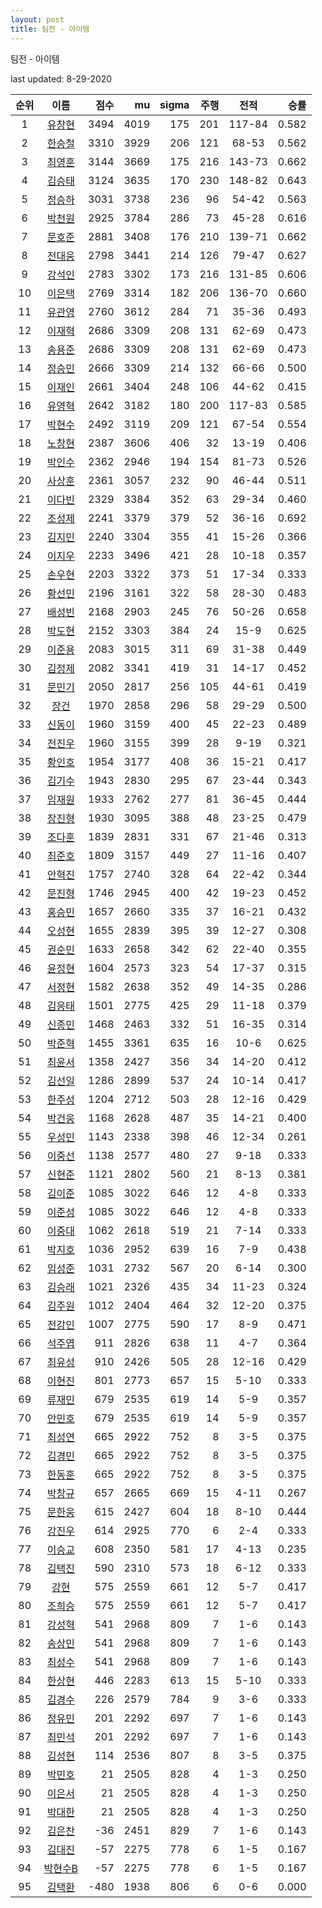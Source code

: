 ```yaml
---
layout: post
title: 팀전 - 아이템
---
```



팀전 - 아이템


last updated: 8-29-2020

| 순위 | 이름 | 점수 | mu | sigma | 주행 | 전적 | 승률 |
|:---:|:---:|---:|---:|---:|---:|:---:|---:|
| 1 | [유창현](../yuchanghyeon) | 3494 | 4019 | 175 | 201 | 117-84 | 0.582 |
| 2 | [한승철](../hanseungcheol) | 3310 | 3929 | 206 | 121 | 68-53 | 0.562 |
| 3 | [최영훈](../choiyeonghun) | 3144 | 3669 | 175 | 216 | 143-73 | 0.662 |
| 4 | [김승태](../gimseungtae) | 3124 | 3635 | 170 | 230 | 148-82 | 0.643 |
| 5 | [정승하](../jeongseungha) | 3031 | 3738 | 236 | 96 | 54-42 | 0.563 |
| 6 | [박천원](../bakcheonwon) | 2925 | 3784 | 286 | 73 | 45-28 | 0.616 |
| 7 | [문호준](../munhojun) | 2881 | 3408 | 176 | 210 | 139-71 | 0.662 |
| 8 | [전대웅](../jeondaewoong) | 2798 | 3441 | 214 | 126 | 79-47 | 0.627 |
| 9 | [강석인](../gangseokin) | 2783 | 3302 | 173 | 216 | 131-85 | 0.606 |
| 10 | [이은택](../ieuntaek) | 2769 | 3314 | 182 | 206 | 136-70 | 0.660 |
| 11 | [유관영](../yugwanyeong) | 2760 | 3612 | 284 | 71 | 35-36 | 0.493 |
| 12 | [이재혁](../ijaehyeok) | 2686 | 3309 | 208 | 131 | 62-69 | 0.473 |
| 13 | [송용준](../songyongjun) | 2686 | 3309 | 208 | 131 | 62-69 | 0.473 |
| 14 | [정승민](../jeongseungmin) | 2666 | 3309 | 214 | 132 | 66-66 | 0.500 |
| 15 | [이재인](../ijaein) | 2661 | 3404 | 248 | 106 | 44-62 | 0.415 |
| 16 | [유영혁](../yuyeonghyeok) | 2642 | 3182 | 180 | 200 | 117-83 | 0.585 |
| 17 | [박현수](../bakhyeonsu) | 2492 | 3119 | 209 | 121 | 67-54 | 0.554 |
| 18 | [노창현](../nochanghyeon) | 2387 | 3606 | 406 | 32 | 13-19 | 0.406 |
| 19 | [박인수](../bakinsu) | 2362 | 2946 | 194 | 154 | 81-73 | 0.526 |
| 20 | [사상훈](../sasanghun) | 2361 | 3057 | 232 | 90 | 46-44 | 0.511 |
| 21 | [이다빈](../idabin) | 2329 | 3384 | 352 | 63 | 29-34 | 0.460 |
| 22 | [조성제](../joseongje) | 2241 | 3379 | 379 | 52 | 36-16 | 0.692 |
| 23 | [김지민](../gimjimin) | 2240 | 3304 | 355 | 41 | 15-26 | 0.366 |
| 24 | [이지우](../ijiu) | 2233 | 3496 | 421 | 28 | 10-18 | 0.357 |
| 25 | [손우현](../sonuhyeon) | 2203 | 3322 | 373 | 51 | 17-34 | 0.333 |
| 26 | [황선민](../hwangseongmin) | 2196 | 3161 | 322 | 58 | 28-30 | 0.483 |
| 27 | [배성빈](../baeseongbin) | 2168 | 2903 | 245 | 76 | 50-26 | 0.658 |
| 28 | [박도현](../bakdohyeon) | 2152 | 3303 | 384 | 24 | 15-9 | 0.625 |
| 29 | [이준용](../ijunyong) | 2083 | 3015 | 311 | 69 | 31-38 | 0.449 |
| 30 | [김정제](../gimjeongje) | 2082 | 3341 | 419 | 31 | 14-17 | 0.452 |
| 31 | [문민기](../munmingi) | 2050 | 2817 | 256 | 105 | 44-61 | 0.419 |
| 32 | [장건](../janggeon) | 1970 | 2858 | 296 | 58 | 29-29 | 0.500 |
| 33 | [신동이](../shindongi) | 1960 | 3159 | 400 | 45 | 22-23 | 0.489 |
| 34 | [전진우](../jeonjinwoo) | 1960 | 3155 | 399 | 28 | 9-19 | 0.321 |
| 35 | [황인호](../hwanginho) | 1954 | 3177 | 408 | 36 | 15-21 | 0.417 |
| 36 | [김기수](../gimgisu) | 1943 | 2830 | 295 | 67 | 23-44 | 0.343 |
| 37 | [임재원](../imjaewon) | 1933 | 2762 | 277 | 81 | 36-45 | 0.444 |
| 38 | [장진형](../jangjinhyeong) | 1930 | 3095 | 388 | 48 | 23-25 | 0.479 |
| 39 | [조다훈](../jodahun) | 1839 | 2831 | 331 | 67 | 21-46 | 0.313 |
| 40 | [최준호](../choijunho) | 1809 | 3157 | 449 | 27 | 11-16 | 0.407 |
| 41 | [안혁진](../anhyeokjin) | 1757 | 2740 | 328 | 64 | 22-42 | 0.344 |
| 42 | [문진형](../munjinhyeong) | 1746 | 2945 | 400 | 42 | 19-23 | 0.452 |
| 43 | [홍승민](../hongseungmin) | 1657 | 2660 | 335 | 37 | 16-21 | 0.432 |
| 44 | [오성현](../oseonghyeon) | 1655 | 2839 | 395 | 39 | 12-27 | 0.308 |
| 45 | [권순민](../gweonsoonmin) | 1633 | 2658 | 342 | 62 | 22-40 | 0.355 |
| 46 | [윤정현](../yunjeonghyeon) | 1604 | 2573 | 323 | 54 | 17-37 | 0.315 |
| 47 | [서정현](../seojeonghyeon) | 1582 | 2638 | 352 | 49 | 14-35 | 0.286 |
| 48 | [김응태](../gimeungtae) | 1501 | 2775 | 425 | 29 | 11-18 | 0.379 |
| 49 | [신종민](../shinjongmin) | 1468 | 2463 | 332 | 51 | 16-35 | 0.314 |
| 50 | [박준혁](../bakjunhyeok) | 1455 | 3361 | 635 | 16 | 10-6 | 0.625 |
| 51 | [최윤서](../choiyunseo) | 1358 | 2427 | 356 | 34 | 14-20 | 0.412 |
| 52 | [김선일](../gimseonil) | 1286 | 2899 | 537 | 24 | 10-14 | 0.417 |
| 53 | [한주성](../hanjuseong) | 1204 | 2712 | 503 | 28 | 12-16 | 0.429 |
| 54 | [박건웅](../bakgeonung) | 1168 | 2628 | 487 | 35 | 14-21 | 0.400 |
| 55 | [우성민](../useongmin) | 1143 | 2338 | 398 | 46 | 12-34 | 0.261 |
| 56 | [이중선](../ijungseon) | 1138 | 2577 | 480 | 27 | 9-18 | 0.333 |
| 57 | [신현준](../shinhyeonjun) | 1121 | 2802 | 560 | 21 | 8-13 | 0.381 |
| 58 | [김이준](../gimijun) | 1085 | 3022 | 646 | 12 | 4-8 | 0.333 |
| 59 | [이준성](../ijunseong) | 1085 | 3022 | 646 | 12 | 4-8 | 0.333 |
| 60 | [이중대](../ijungdae) | 1062 | 2618 | 519 | 21 | 7-14 | 0.333 |
| 61 | [박지호](../bakjiho) | 1036 | 2952 | 639 | 16 | 7-9 | 0.438 |
| 62 | [임성준](../imseongjun) | 1031 | 2732 | 567 | 20 | 6-14 | 0.300 |
| 63 | [김승래](../gimseungrae) | 1021 | 2326 | 435 | 34 | 11-23 | 0.324 |
| 64 | [김주원](../gimjuwon) | 1012 | 2404 | 464 | 32 | 12-20 | 0.375 |
| 65 | [전강인](../jeongangin) | 1007 | 2775 | 590 | 17 | 8-9 | 0.471 |
| 66 | [석주엽](../seokjuyeob) | 911 | 2826 | 638 | 11 | 4-7 | 0.364 |
| 67 | [최유성](../choiyuseong) | 910 | 2426 | 505 | 28 | 12-16 | 0.429 |
| 68 | [이현진](../ihyeonjin) | 801 | 2773 | 657 | 15 | 5-10 | 0.333 |
| 69 | [류재민](../ryujaemin) | 679 | 2535 | 619 | 14 | 5-9 | 0.357 |
| 70 | [안민호](../anminho) | 679 | 2535 | 619 | 14 | 5-9 | 0.357 |
| 71 | [최성연](../choiseongyeon) | 665 | 2922 | 752 | 8 | 3-5 | 0.375 |
| 72 | [김경민](../gimgyeongmin) | 665 | 2922 | 752 | 8 | 3-5 | 0.375 |
| 73 | [한동훈](../handonghun) | 665 | 2922 | 752 | 8 | 3-5 | 0.375 |
| 74 | [박창규](../bakchanggyu) | 657 | 2665 | 669 | 15 | 4-11 | 0.267 |
| 75 | [문한웅](../munhanung) | 615 | 2427 | 604 | 18 | 8-10 | 0.444 |
| 76 | [강진우](../gangjinwu) | 614 | 2925 | 770 | 6 | 2-4 | 0.333 |
| 77 | [이승교](../iseunggyo) | 608 | 2350 | 581 | 17 | 4-13 | 0.235 |
| 78 | [김택진](../gimtaekjin) | 590 | 2310 | 573 | 18 | 6-12 | 0.333 |
| 79 | [강현](../ganghyeon) | 575 | 2559 | 661 | 12 | 5-7 | 0.417 |
| 80 | [조희승](../joheeseung) | 575 | 2559 | 661 | 12 | 5-7 | 0.417 |
| 81 | [강성혁](../gangseonghyeok) | 541 | 2968 | 809 | 7 | 1-6 | 0.143 |
| 82 | [송상민](../songsangmin) | 541 | 2968 | 809 | 7 | 1-6 | 0.143 |
| 83 | [최성수](../choiseongsu) | 541 | 2968 | 809 | 7 | 1-6 | 0.143 |
| 84 | [한상현](../hansanghyeon) | 446 | 2283 | 613 | 15 | 5-10 | 0.333 |
| 85 | [김경수](../gimgyeongsu) | 226 | 2579 | 784 | 9 | 3-6 | 0.333 |
| 86 | [정유민](../jeongyumin) | 201 | 2292 | 697 | 7 | 1-6 | 0.143 |
| 87 | [최민석](../choiminseok) | 201 | 2292 | 697 | 7 | 1-6 | 0.143 |
| 88 | [김성현](../gimseonghyeon) | 114 | 2536 | 807 | 8 | 3-5 | 0.375 |
| 89 | [박민호](../bakminho) | 21 | 2505 | 828 | 4 | 1-3 | 0.250 |
| 90 | [이은서](../ieunseo) | 21 | 2505 | 828 | 4 | 1-3 | 0.250 |
| 91 | [박대한](../bakdaehan) | 21 | 2505 | 828 | 4 | 1-3 | 0.250 |
| 92 | [김은찬](../gimeunchan) | -36 | 2451 | 829 | 7 | 1-6 | 0.143 |
| 93 | [김대진](../gimdaejin) | -57 | 2275 | 778 | 6 | 1-5 | 0.167 |
| 94 | [박현수B](../bakhyeonsu-b) | -57 | 2275 | 778 | 6 | 1-5 | 0.167 |
| 95 | [김택환](../gimtaekhwan) | -480 | 1938 | 806 | 6 | 0-6 | 0.000 |

